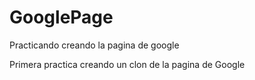 # GooglePage
Practicando creando la pagina de google

Primera practica creando un clon de la pagina de Google
